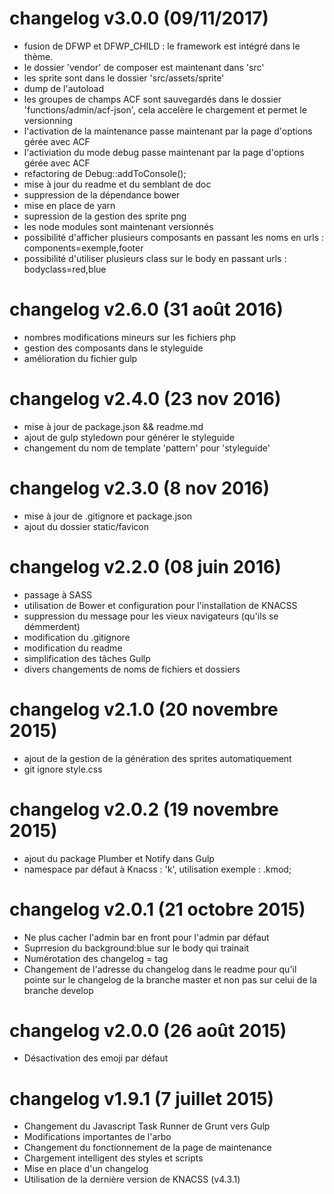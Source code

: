 
# changelog v3.0.0 (09/11/2017)
- fusion de DFWP et DFWP_CHILD : le framework est intégré dans le thème.
- le dossier 'vendor' de composer est maintenant dans 'src'
- les sprite sont dans le dossier 'src/assets/sprite'
- dump de l'autoload
- les groupes de champs ACF sont sauvegardés dans le dossier 'functions/admin/acf-json', cela accelère le chargement et permet le versionning
- l'activation de la maintenance passe maintenant par la page d'options gérée avec ACF
- l'activiation du mode debug passe maintenant par la page d'options gérée avec ACF
- refactoring de Debug::addToConsole();
- mise à jour du readme et du semblant de doc
- suppression de la dépendance bower
- mise en place de yarn
- supression de la gestion des sprite png
- les node modules sont maintenant versionnés
- possibilité d'afficher plusieurs composants en passant les noms en urls : components=exemple,footer
- possibilité d'utiliser plusieurs class sur le body en passant urls : bodyclass=red,blue

# changelog v2.6.0 (31 août 2016)
- nombres modifications mineurs sur les fichiers php
- gestion des composants dans le styleguide 
- amélioration du fichier gulp

# changelog v2.4.0 (23 nov 2016)

- mise à jour de package.json && readme.md
- ajout de gulp styledown pour générer le styleguide
- changement du nom de template 'pattern' pour 'styleguide'

# changelog v2.3.0 (8 nov 2016)

- mise à jour de .gitignore et package.json
- ajout du dossier static/favicon

# changelog v2.2.0 (08 juin 2016)

- passage à SASS
- utilisation de Bower et configuration pour l'installation de KNACSS
- suppression du message pour les vieux navigateurs (qu'ils se démmerdent) 
- modification du .gitignore
- modification du readme
- simplification des tâches Gullp
- divers changements de noms de fichiers et dossiers

# changelog v2.1.0 (20 novembre 2015)

- ajout de la gestion de la génération des sprites automatiquement
- git ignore style.css

# changelog v2.0.2 (19 novembre 2015)

- ajout du package Plumber et Notify dans Gulp
- namespace par défaut à Knacss : 'k', utilisation exemple : .kmod;

# changelog v2.0.1 (21 octobre 2015)

- Ne plus cacher l'admin bar en front pour l'admin par défaut
- Suprresion du background:blue sur le body qui trainait
- Numérotation des changelog = tag
- Changement de l'adresse du changelog dans le readme pour qu'il pointe sur le changelog de la branche master et non pas sur celui de la branche develop

# changelog v2.0.0 (26 août 2015)

- Désactivation des emoji par défaut

# changelog v1.9.1 (7 juillet 2015)

- Changement du Javascript Task Runner de Grunt vers Gulp
- Modifications importantes de l'arbo
- Changement du fonctionnement de la page de maintenance
- Chargement intelligent des styles et scripts
- Mise en place d'un changelog
- Utilisation de la dernière version de KNACSS (v4.3.1)